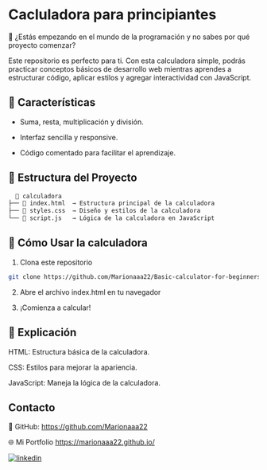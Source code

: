 
# Cacluladora para principiantes 

🤔 ¿Estás empezando en el mundo de la programación y no sabes por qué proyecto comenzar?

Este repositorio es perfecto para ti. Con esta calculadora simple, podrás practicar conceptos básicos de desarrollo web mientras aprendes a estructurar código, aplicar estilos y agregar interactividad con JavaScript.

## 📌 Características

- Suma, resta, multiplicación y división.

- Interfaz sencilla y responsive.

- Código comentado para facilitar el aprendizaje.


## 📂 Estructura del Proyecto

```bash
  📁 calculadora
├── 📄 index.html  → Estructura principal de la calculadora
├── 📄 styles.css  → Diseño y estilos de la calculadora
└── 📄 script.js   → Lógica de la calculadora en JavaScript
```
## 🚀 Cómo Usar la calculadora

1. Clona este repositorio

```bash
git clone https://github.com/Marionaaa22/Basic-calculator-for-beginners.git
```
2. Abre el archivo index.html en tu navegador

3. ¡Comienza a calcular!
## 📖 Explicación

HTML: Estructura básica de la calculadora.

CSS: Estilos para mejorar la apariencia.

JavaScript: Maneja la lógica de la calculadora.
## Contacto

🔗 GitHub: https://github.com/Marionaaa22

🌐 Mi Portfolio https://marionaaa22.github.io/

[![linkedin](https://img.shields.io/badge/linkedin-0A66C2?style=for-the-badge&logo=linkedin&logoColor=white)](www.linkedin.com/in/mariona-claros-a0552a2b1)

